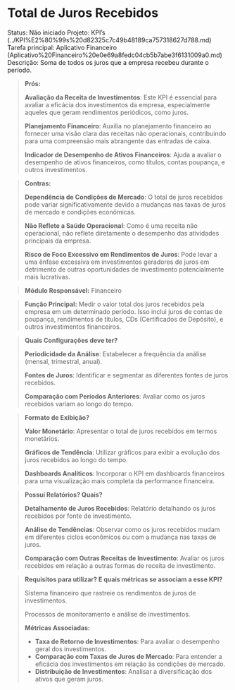 # Total de Juros Recebidos

Status: Não iniciado
Projeto: KPI’s (../KPI%E2%80%99s%20d82325c7c49b48189ca757318627d788.md)
Tarefa principal: Aplicativo Financeiro (Aplicativo%20Financeiro%20e0e69a8fedc04cb5b7abe3f6131009a0.md)
Descrição: Soma de todos os juros que a empresa recebeu durante o período.

> **Prós:**
> 
> 
> **Avaliação da Receita de Investimentos**: Este KPI é essencial para avaliar a eficácia dos investimentos da empresa, especialmente aqueles que geram rendimentos periódicos, como juros.
> 
> **Planejamento Financeiro**: Auxilia no planejamento financeiro ao fornecer uma visão clara das receitas não operacionais, contribuindo para uma compreensão mais abrangente das entradas de caixa.
> 
> **Indicador de Desempenho de Ativos Financeiros**: Ajuda a avaliar o desempenho de ativos financeiros, como títulos, contas poupança, e outros investimentos.
> 

> **Contras:**
> 
> 
> **Dependência de Condições de Mercado**: O total de juros recebidos pode variar significativamente devido a mudanças nas taxas de juros de mercado e condições econômicas.
> 
> **Não Reflete a Saúde Operacional**: Como é uma receita não operacional, não reflete diretamente o desempenho das atividades principais da empresa.
> 
> **Risco de Foco Excessivo em Rendimentos de Juros**: Pode levar a uma ênfase excessiva em investimentos geradores de juros em detrimento de outras oportunidades de investimento potencialmente mais lucrativas.
> 

> **Módulo Responsável:**
Financeiro
> 

> **Função Principal:**
Medir o valor total dos juros recebidos pela empresa em um determinado período. Isso inclui juros de contas de poupança, rendimentos de títulos, CDs (Certificados de Depósito), e outros investimentos financeiros.
> 

> **Quais Configurações deve ter?**
> 
> 
> **Periodicidade da Análise**: Estabelecer a frequência da análise (mensal, trimestral, anual).
> 
> **Fontes de Juros**: Identificar e segmentar as diferentes fontes de juros recebidos.
> 
> **Comparação com Períodos Anteriores**: Avaliar como os juros recebidos variam ao longo do tempo.
> 

> **Formato de Exibição?**
> 
> 
> **Valor Monetário**: Apresentar o total de juros recebidos em termos monetários.
> 
> **Gráficos de Tendência**: Utilizar gráficos para exibir a evolução dos juros recebidos ao longo do tempo.
> 
> **Dashboards Analíticos**: Incorporar o KPI em dashboards financeiros para uma visualização mais completa da performance financeira.
> 

> **Possuí Relatórios? Quais?**
> 
> 
> **Detalhamento de Juros Recebidos**: Relatório detalhando os juros recebidos por fonte de investimento.
> 
> **Análise de Tendências**: Observar como os juros recebidos mudam em diferentes ciclos econômicos ou com a mudança nas taxas de juros.
> 
> **Comparação com Outras Receitas de Investimento**: Avaliar os juros recebidos em relação a outras formas de receita de investimento.
> 

> **Requisitos para utilizar? E quais métricas se associam a esse KPI?**
> 
> 
> Sistema financeiro que rastreie os rendimentos de juros de investimentos.
> 
> Processos de monitoramento e análise de investimentos.
> 
> **Métricas Associadas:**
> 
> - **Taxa de Retorno de Investimentos**: Para avaliar o desempenho geral dos investimentos.
> - **Comparação com Taxas de Juros de Mercado**: Para entender a eficácia dos investimentos em relação às condições de mercado.
> - **Distribuição de Investimentos**: Analisar a diversificação dos ativos que geram juros.